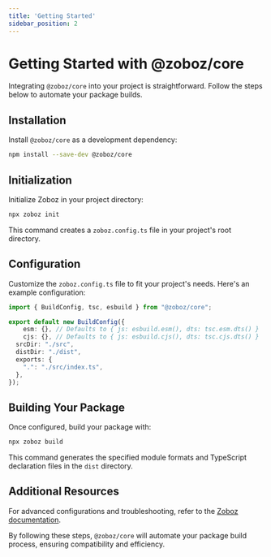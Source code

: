 ```yaml
---
title: 'Getting Started'
sidebar_position: 2
---
```


# Getting Started with @zoboz/core

Integrating `@zoboz/core` into your project is straightforward. Follow the steps below to automate your package builds.

## Installation

Install `@zoboz/core` as a development dependency:

```bash
npm install --save-dev @zoboz/core
```

## Initialization

Initialize Zoboz in your project directory:

```bash
npx zoboz init
```

This command creates a `zoboz.config.ts` file in your project's root directory.

## Configuration

Customize the `zoboz.config.ts` file to fit your project's needs. Here's an example configuration:

```typescript
import { BuildConfig, tsc, esbuild } from "@zoboz/core";

export default new BuildConfig({
	esm: {}, // Defaults to { js: esbuild.esm(), dts: tsc.esm.dts() }
	cjs: {}, // Defaults to { js: esbuild.cjs(), dts: tsc.cjs.dts() }
  srcDir: "./src",
  distDir: "./dist",
  exports: {
    ".": "./src/index.ts",
  },
});
```

## Building Your Package

Once configured, build your package with:

```bash
npx zoboz build
```

This command generates the specified module formats and TypeScript declaration files in the `dist` directory.

## Additional Resources

For advanced configurations and troubleshooting, refer to the [Zoboz documentation](https://github.com/zobozjs/zoboz#readme).

By following these steps, `@zoboz/core` will automate your package build process, ensuring compatibility and efficiency.
